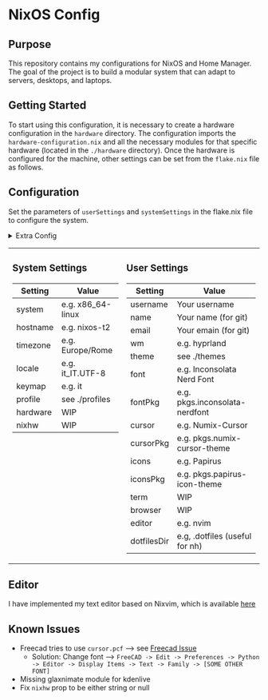 # NixOS Config

## Purpose

This repository contains my configurations for NixOS and Home Manager. The goal of the project is to build a modular system that can adapt to servers, desktops, and laptops.

## Getting Started

To start using this configuration, it is necessary to create a hardware configuration in the `hardware` directory. The configuration imports the `hardware-configuration.nix` and all the necessary modules for that specific hardware (located in the `./hardware` directory). Once the hardware is configured for the machine, other settings can be set from the `flake.nix` file as follows.

## Configuration

Set the parameters of `userSettings` and `systemSettings` in the flake.nix file to configure the system.

<details><summary>Extra Config</summary>

- See [Desktop Environments](https://github.com/matteocavestri/nixos-config/blob/main/docs/desktop.md)
- See [Themes](https://github.com/matteocavestri/nixos-config/blob/main/docs/themes.md)
- See [Profiles](https://github.com/matteocavestri/nixos-config/blob/main/docs/profiles.md)

</details>

<table>
  <tr>
    <td valign="top">

### System Settings

| Setting  | Value             |
| -------- | ----------------- |
| system   | e.g. x86_64-linux |
| hostname | e.g. nixos-t2     |
| timezone | e.g. Europe/Rome  |
| locale   | e.g. it_IT.UTF-8  |
| keymap   | e.g. it           |
| profile  | see ./profiles    |
| hardware | WIP               |
| nixhw    | WIP               |

</td>
<td valign="top">

### User Settings

| Setting     | Value                          |
| ----------- | ------------------------------ |
| username    | Your username                  |
| name        | Your name (for git)            |
| email       | Your emain (for git)           |
| wm          | e.g. hyprland                  |
| theme       | see ./themes                   |
| font        | e.g. Inconsolata Nerd Font     |
| fontPkg     | e.g. pkgs.inconsolata-nerdfont |
| cursor      | e.g. Numix-Cursor              |
| cursorPkg   | e.g. pkgs.numix-cursor-theme   |
| icons       | e.g. Papirus                   |
| iconsPkg    | e.g. pkgs.papirus-icon-theme   |
| term        | WIP                            |
| browser     | WIP                            |
| editor      | e.g. nvim                      |
| dotfilesDir | e.g, .dotfiles (useful for nh) |

</td>

  </tr>
</table>

## Editor

I have implemented my text editor based on Nixvim, which is available [here](https://github.com/matteocavestri/nevica)

## Known Issues

- Freecad tries to use `cursor.pcf` --> see [Freecad Issue](https://github.com/FreeCAD/FreeCAD/issues/10514)
  - Solution: Change font --> `FreeCAD -> Edit -> Preferences -> Python -> Editor -> Display Items -> Text -> Family -> [SOME OTHER FONT]`
- Missing glaxnimate module for kdenlive
- Fix `nixhw` prop to be either string or null
